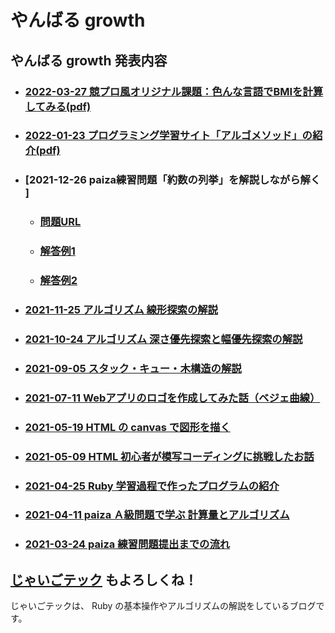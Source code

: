 # やんばる growth

## やんばる growth 発表内容

- ### [2022-03-27 競プロ風オリジナル課題：色んな言語でBMIを計算してみる(pdf)](https://github.com/atsushi0919/yanbaru_growth/blob/main/BMI/BMI.pdf)
- ### [2022-01-23 プログラミング学習サイト「アルゴメソッド」の紹介(pdf)](https://github.com/atsushi0919/yanbaru_growth/blob/main/paiza_and_algomethod_20220123.pdf)
- ### [2021-12-26 paiza練習問題「約数の列挙」を解説しながら解く ]
  - ### [問題URL](https://paiza.jp/works/mondai/loop_problems2/loop_problems2__divsor_print)
  - ### [解答例1](https://paiza.io/projects/ry1d5e1nrq0YLFG7r_40vw)
  - ### [解答例2](https://paiza.io/projects/kpZJ_Mmz65s9MYgY7cDlpw)
- ### [2021-11-25 アルゴリズム 線形探索の解説](https://jaigotec.com/algorithm_linear_search/)
- ### [2021-10-24 アルゴリズム 深さ優先探索と幅優先探索の解説](https://jaigotec.com/algorithm_dfs-bfs/)
- ### [2021-09-05 スタック・キュー・木構造の解説](https://jaigotec.com/data-structure_stack-queue-tree/)
- ### [2021-07-11 Webアプリのロゴを作成してみた話（ベジェ曲線）](https://jaigotec.com/logo-making/)
- ### [2021-05-19 HTML の canvas で図形を描く](https://github.com/atsushi0919/yanbaru_growth/blob/main/yanbaru_growth_06.ipynb)
- ### [2021-05-09 HTML 初心者が模写コーディングに挑戦したお話](https://github.com/atsushi0919/yanbaru_growth/blob/main/yanbaru_growth_05.ipynb)
- ### [2021-04-25 Ruby 学習過程で作ったプログラムの紹介](https://github.com/atsushi0919/yanbaru_growth/blob/main/yanbaru_growth_04.ipynb)
- ### [2021-04-11 paiza Ａ級問題で学ぶ 計算量とアルゴリズム](https://github.com/atsushi0919/paiza_challenge/blob/main/paiza_max_range_large.ipynb)
- ### [2021-03-24 paiza 練習問題提出までの流れ](https://github.com/atsushi0919/paiza_challenge/blob/main/paiza_max_range.ipynb)

## [じゃいごテック](https://jaigotec.com/) もよろしくね！

じゃいごテックは、 Ruby の基本操作やアルゴリズムの解説をしているブログです。
